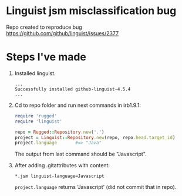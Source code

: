 
# Linguist jsm misclassification bug
Repo created to reproduce bug https://github.com/github/linguist/issues/2377

Steps I've made
=====
1. Installed linguist.
   ```
   ...
   Successfully installed github-linguist-4.5.4
   ...
   ```
2. Cd to repo folder and run next commands in irb1.9.1:
   ```ruby
   require 'rugged'
   require 'linguist'
   
   repo = Rugged::Repository.new('.')
   project = Linguist::Repository.new(repo, repo.head.target_id)
   project.language       #=> "Java"
   ```
   The output from last command should be "Javascript".

3. After adding .gitattributes with content:
   ```
   *.jsm linguist-language=Javascript
   ```
   `project.language` returns 'Javascript' (did not commit that in repo).
